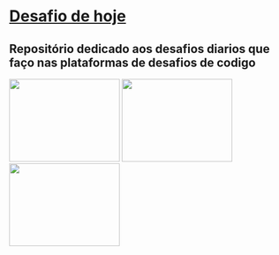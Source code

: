 <h1><a href="https://www.codewars.com/"> Desafio de hoje </a></h1>
<h2>Repositório dedicado aos desafios diarios que faço nas plataformas de desafios de codigo</h2>
<div>
<img src="https://www.codewars.com/packs/assets/logo.61192cf7.svg" width="200" height="150">
<img src="https://img2.gratispng.com/20180826/frq/kisspng-logo-hackerrank-where-s-weed-java-portable-network-plinth-sponsors-5b834339a36e88.2070989215353290816694.jpg" width="200" height="150">
<img src="https://yt3.ggpht.com/qMPyLWsg6kipqVXeVUmusXfNABJGAWignNcYfS7jlEXLsD44PU3dVSFlf8e4sMXTAJKExbDREw=s900-c-k-c0x00ffffff-no-rj" width="200" height="150">
</div>
